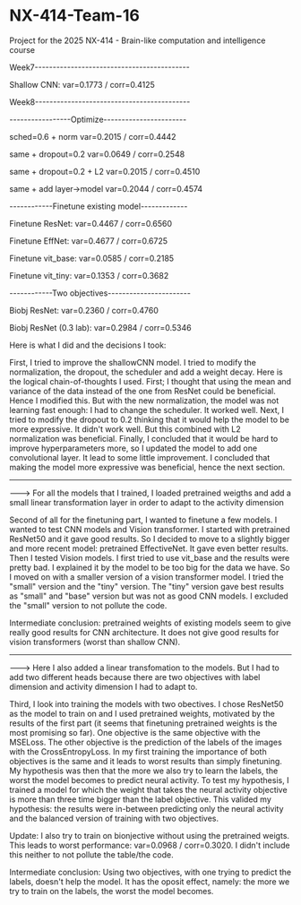 # NX-414-Team-16
Project for the 2025 NX-414 - Brain-like computation and intelligence course


Week7-------------------------------------------

Shallow CNN:            var=0.1773 / corr=0.4125

Week8-------------------------------------------

-----------------Optimize-----------------------

sched=0.6 + norm        var=0.2015 / corr=0.4442

same + dropout=0.2      var=0.0649 / corr=0.2548

same + dropout=0.2 + L2 var=0.2015 / corr=0.4510

same + add layer->model var=0.2044 / corr=0.4574

------------Finetune existing model-------------

Finetune ResNet:        var=0.4467 / corr=0.6560

Finetune EffNet:        var=0.4677 / corr=0.6725

Finetune vit_base:      var=0.0585 / corr=0.2185

Finetune vit_tiny:      var=0.1353 / corr=0.3682

------------Two objectives-----------------------

Biobj ResNet:           var=0.2360 / corr=0.4760

Biobj ResNet (0.3 lab): var=0.2984 / corr=0.5346


Here is what I did and the decisions I took: 

First, I tried to improve the shallowCNN model. I tried to modify the normalization, the dropout, the scheduler and add a weight decay. Here is the logical chain-of-thoughts I used. First; I thought that using the mean and variance of the data instead of the one from ResNet could be beneficial. Hence I modified this. But with the new normalization, the model was not learning fast enough: I had to change the scheduler. It worked well. Next, I tried to modify the dropout to 0.2 thinking that it would help the model to be more expressive. It didn't work well. But this combined with L2 normalization was beneficial. Finally, I concluded that it would be hard to improve hyperparameters more, so I updated the model to add one convolutional layer. It lead to some little improvement. I concluded that making the model more expressive was beneficial, hence the next section. 

----------------------------------------------

---> For all the models that I trained, I loaded pretrained weigths and add a small linear transformation layer in order to adapt to the activity dimension

Second of all for the finetuning part, I wanted to finetune a few models. I wanted to test CNN models and Vision transformer. I started with pretrained ResNet50 and it gave good results. So I decided to move to a slightly bigger and more recent model: pretrained EffectiveNet. It gave even better results. Then I tested Vision models. I first tried to use vit_base and the results were pretty bad. I explained it by the model to be too big for the data we have. So I moved on with a smaller version of a vision transformer model. I tried the "small" version and the "tiny" version. The "tiny" version gave best results as "small" and "base" version but was not as good CNN models. I excluded the "small" version to not pollute the code.

Intermediate conclusion: pretrained weights of existing models seem to give really good results for CNN architecture. It does not give good results for vision transformers (worst than shallow CNN).

----------------------------------------------

---> Here I also added a linear transfomation to the models. But I had to add two different heads because there are two objectives with label dimension and activity dimension I had to adapt to. 

Third, I look into training the models with two obectives. I chose ResNet50 as the model to train on and I used pretrained weights, motivated by the results of the first part (it seems that finetuning pretrained weights is the most promising so far). One objective is the same objective with the MSELoss. The other objective is the prediction of the labels of the images with the CrossEntropyLoss. In my first training the importance of both objectives is the same and it leads to worst results than simply finetuning. My hypothesis was then that the more we also try to learn the labels, the worst the model becomes to predict neural activity. To test my hypothesis, I trained a model for which the weight that takes the neural activity objective is more than three time bigger than the label objective. This valided my hypothesis: the results were in-between predicting only the neural activity and the balanced version of training with two objectives. 

Update: I also try to train on bionjective without using the pretrained weigts. This leads to worst performance: var=0.0968 / corr=0.3020. I didn't include this neither to not pollute the table/the code.

Intermediate conclusion: Using two objectives, with one trying to predict the labels, doesn't help the model. It has the oposit effect, namely: the more we try to train on the labels, the worst the model becomes.

